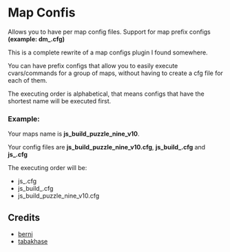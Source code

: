 # Map Confis

Allows you to have per map config files. Support for map prefix configs **(example: dm_.cfg)**

This is a complete rewrite of a map configs plugin I found somewhere.

You can have prefix configs that allow you to easily execute cvars/commands for a group of maps, without having to create a cfg file for each of them.

The executing order is alphabetical, that means configs that have the shortest name will be executed first.

### Example:

Your maps name is **js_build_puzzle_nine_v10**.

Your config files are **js_build_puzzle_nine_v10.cfg**, **js_build_.cfg** and **js_.cfg**

The executing order will be:
- js_.cfg
- js_build_.cfg
- js_build_puzzle_nine_v10.cfg

## Credits

- [berni](https://forums.alliedmods.net/member.php?u=27799)
- [tabakhase](https://forums.alliedmods.net/member.php?u=254788)